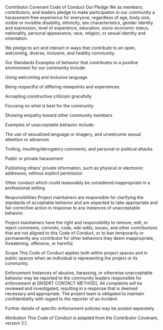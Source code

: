 Contributor Covenant Code of Conduct
Our Pledge
We as members, contributors, and leaders pledge to make participation in our community a harassment-free experience for everyone, regardless of age, body size, visible or invisible disability, ethnicity, sex characteristics, gender identity and expression, level of experience, education, socio-economic status, nationality, personal appearance, race, religion, or sexual identity and orientation.

We pledge to act and interact in ways that contribute to an open, welcoming, diverse, inclusive, and healthy community.

Our Standards
Examples of behavior that contributes to a positive environment for our community include:

Using welcoming and inclusive language

Being respectful of differing viewpoints and experiences

Accepting constructive criticism gracefully

Focusing on what is best for the community

Showing empathy toward other community members

Examples of unacceptable behavior include:

The use of sexualized language or imagery, and unwelcome sexual attention or advances

Trolling, insulting/derogatory comments, and personal or political attacks

Public or private harassment

Publishing others’ private information, such as physical or electronic addresses, without explicit permission

Other conduct which could reasonably be considered inappropriate in a professional setting

Responsibilities
Project maintainers are responsible for clarifying the standards of acceptable behavior and are expected to take appropriate and fair corrective action in response to any instances of unacceptable behavior.

Project maintainers have the right and responsibility to remove, edit, or reject comments, commits, code, wiki edits, issues, and other contributions that are not aligned to this Code of Conduct, or to ban temporarily or permanently any contributor for other behaviors they deem inappropriate, threatening, offensive, or harmful.

Scope
This Code of Conduct applies both within project spaces and in public spaces when an individual is representing the project or its community.

Enforcement
Instances of abusive, harassing, or otherwise unacceptable behavior may be reported to the community leaders responsible for enforcement at [INSERT CONTACT METHOD]. All complaints will be reviewed and investigated, resulting in a response that is deemed necessary and appropriate. The project team is obligated to maintain confidentiality with regard to the reporter of an incident.

Further details of specific enforcement policies may be posted separately.

Attribution
This Code of Conduct is adapted from the Contributor Covenant, version 2.1.
